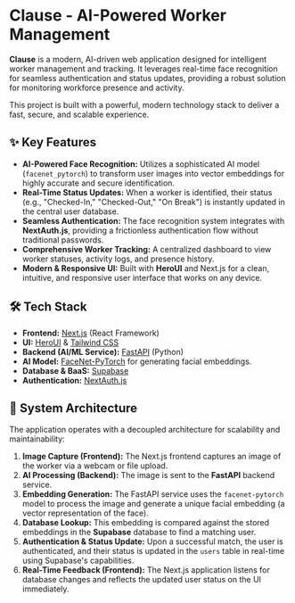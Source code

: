 # Clause - AI-Powered Worker Management

 <!-- It's highly recommended to add a screenshot or GIF of your application here! -->

**Clause** is a modern, AI-driven web application designed for intelligent worker management and tracking. It leverages real-time face recognition for seamless authentication and status updates, providing a robust solution for monitoring workforce presence and activity.

This project is built with a powerful, modern technology stack to deliver a fast, secure, and scalable experience.

## ✨ Key Features

-   **AI-Powered Face Recognition:** Utilizes a sophisticated AI model (`facenet_pytorch`) to transform user images into vector embeddings for highly accurate and secure identification.
-   **Real-Time Status Updates:** When a worker is identified, their status (e.g., "Checked-In," "Checked-Out," "On Break") is instantly updated in the central user database.
-   **Seamless Authentication:** The face recognition system integrates with **NextAuth.js**, providing a frictionless authentication flow without traditional passwords.
-   **Comprehensive Worker Tracking:** A centralized dashboard to view worker statuses, activity logs, and presence history.
-   **Modern & Responsive UI:** Built with **HeroUI** and Next.js for a clean, intuitive, and responsive user interface that works on any device.

## 🛠️ Tech Stack

-   **Frontend:** [Next.js](https://nextjs.org/) (React Framework)
-   **UI:** [HeroUI](https://heroui.dev/) & [Tailwind CSS](https://tailwindcss.com/)
-   **Backend (AI/ML Service):** [FastAPI](https://fastapi.tiangolo.com/) (Python)
-   **AI Model:** [FaceNet-PyTorch](https://github.com/timesler/facenet-pytorch) for generating facial embeddings.
-   **Database & BaaS:** [Supabase](https://supabase.io/)
-   **Authentication:** [NextAuth.js](https://next-auth.js.org/)

## 🚀 System Architecture

The application operates with a decoupled architecture for scalability and maintainability:

1.  **Image Capture (Frontend):** The Next.js frontend captures an image of the worker via a webcam or file upload.
2.  **AI Processing (Backend):** The image is sent to the **FastAPI** backend service.
3.  **Embedding Generation:** The FastAPI service uses the `facenet-pytorch` model to process the image and generate a unique facial embedding (a vector representation of the face).
4.  **Database Lookup:** This embedding is compared against the stored embeddings in the **Supabase** database to find a matching user.
5.  **Authentication & Status Update:** Upon a successful match, the user is authenticated, and their status is updated in the `users` table in real-time using Supabase's capabilities.
6.  **Real-Time Feedback (Frontend):** The Next.js application listens for database changes and reflects the updated user status on the UI immediately.

